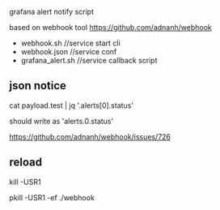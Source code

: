 

grafana alert notify script

based on webhook tool
https://github.com/adnanh/webhook

- webhook.sh   //service start cli
- webhook.json //service conf
- grafana_alert.sh //service callback script


## json notice

cat payload.test | jq '.alerts[0].status'

should write as 'alerts.0.status'


https://github.com/adnanh/webhook/issues/726

## reload

kill  -USR1

pkill -USR1 -ef ./webhook


